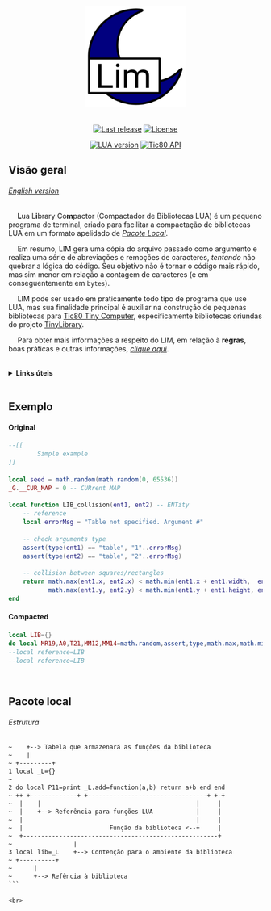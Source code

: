 <div align="center">
    <img src="https://github.com/duckafire/LIM/blob/main/lim-icon.png" width="200"/>
</div>

<br>

<div align="center">
    <p>
   		<a href=""><img alt="Last release" src="https://img.shields.io/badge/Last%20release-v0.1.0-%2325a319"/></a>
    	<a href=""><img alt="License" src="https://img.shields.io/badge/License-MIT-%23a61f82"/></a>
    </p>
    <p>
    	<a href=""><img alt="LUA version" src="https://img.shields.io/badge/LUA%20version-5.4-%236d1993"/></a>
    	<a href=""><img alt="Tic80 API" src="https://img.shields.io/badge/Tic80%20API-1.0.2164-blue"/></a>
	</p>
</div>

## Visão geral
###### [English version](https://github.com/duckafire/LIM/blob/main/README.md)
&emsp; **L**ua L**i**brary Co**m**pactor (Compactador de Bibliotecas LUA) é um pequeno programa de terminal, criado para facilitar a compactação de bibliotecas LUA em um formato apelidado de [*Pacote Local*](#pacote-local). <br>

&emsp; Em resumo, LIM gera uma cópia do arquivo passado como argumento e realiza uma série de abreviações e remoções de caracteres, *tentando* não quebrar a lógica do código. Seu objetivo não é tornar o código mais rápido, mas sim menor em relação a contagem de caracteres (e em conseguentemente em `bytes`). <br>

&emsp; LIM pode ser usado em praticamente todo tipo de programa que use LUA, mas sua finalidade principal é auxiliar na construção de pequenas bibliotecas para [Tic80 Tiny Computer](https://tic80.com "Site oficial"), especificamente bibliotecas oriundas do projeto [TinyLibrary](https;//github.com/duckafire/TinyLibrary "Repositório"). <br>

&emsp; Para obter mais informações a respeito do LIM, em relação à **regras**, boas práticas e outras informações, [*clique aqui*](https://github.com/duckafire/LIM/tree/main/info/pt-br/README-info.ptbr.md "Documentação oficial do LIM"). <br> <br>

<details><summary><b>Links úteis</b></summary>
	<ul>
		<details><summary>LUA</summary>
			<ul>
				<p><a href="https://lua.org"><li> Site</li></a></p>
				<p><a href="https://github.com/lua/lua"><li>GitHub</li></a></p>
			</ul>
		</details>
		<details><summary>Tic80</summary>
			<ul>
				<p><a href="https://github.com/nesbox/tic-80/wiki/api)"><li>API</li></a></p>
				<p><a href="https://tic80.com"><li>Site</li></a></p>
				<p><a href="https://github.com/nesbox/TIC-80"><li>GitHub</li></a></p>
			</ul>
		</details>
	</ul>
</details>

<br>

## Exemplo

#### Original

``` lua
--[[
		Simple example
]]

local seed = math.random(math.random(0, 65536))
_G.__CUR_MAP = 0 -- CURrent MAP

local function LIB_collision(ent1, ent2) -- ENTity
	-- reference
	local errorMsg = "Table not specified. Argument #"

	-- check arguments type
	assert(type(ent1) == "table", "1"..errorMsg)
	assert(type(ent2) == "table", "2"..errorMsg)

	-- collision between squares/rectangles
	return math.max(ent1.x, ent2.x) < math.min(ent1.x + ent1.width,  ent2.x + ent2.width ) &&
		   math.max(ent1.y, ent2.y) < math.min(ent1.y + ent1.height, ent2.y + ent2.height)
end
```

#### Compacted

``` lua
local LIB={}
do local MR19,A0,T21,MM12,MM14=math.random,assert,type,math.max,math.min local seed=MR19(MR19(0,65536))__CUR_MAP=0 LIB.collision=function(a,b)local c="Table not specified. Argument #" A0(T21(a)=="table","1"..c)A0(T21(b)=="table","2"..c)return MM12(a.x,b.x)<MM14(a.x+a.width,b.x+b.width)&&MM12(a.y,b.y)<MM14(a.y+a.height,b.y+b.height)end end
--local reference=LIB
--local reference=LIB
```

<br>

## Pacote local
###### Estrutura

````
~    +--> Tabela que armazenará as funções da biblioteca
~    |
~ +---------+
1 local _L={}
~
2 do local P11=print _L.add=function(a,b) return a+b end end
~ ++ +-------------+ +---------------------------------+ +-+
~  |    |                                           |     |
~  |    +--> Referência para funções LUA            |     |                      
~  |                                                |     |
~  |                        Função da biblioteca <--+     |
~  +------------------------------------------------------+
~                 |
3 local lib=_L    +--> Contenção para o ambiente da biblioteca
~ +----------+                   
~      |
~      +--> Refência à biblioteca
```

<br>

